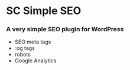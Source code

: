 # SC Simple SEO

### A very simple SEO plugin for WordPress

* SEO meta tags
* :og tags
* robots
* Google Analytics